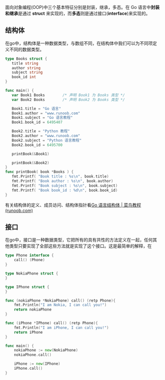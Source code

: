 面向对象编程(OOP)中三个基本特征分别是封装，继承，多态。在 Go 语言中**封装和继承**是通过 **struct** 来实现的，而**多态**则是通过接口(**interface**)来实现的。

## 结构体

在go中，结构体是一种数据类型，与数组不同，在结构体中我们可以为不同项定义不同的数据类型。

```go
type Books struct {
   title string
   author string
   subject string
   book_id int
}

func main() {
   var Book1 Books        /* 声明 Book1 为 Books 类型 */
   var Book2 Books        /* 声明 Book2 为 Books 类型 */

   Book1.title = "Go 语言"
   Book1.author = "www.runoob.com"
   Book1.subject = "Go 语言教程"
   Book1.book_id = 6495407

   Book2.title = "Python 教程"
   Book2.author = "www.runoob.com"
   Book2.subject = "Python 语言教程"
   Book2.book_id = 6495700

   printBook(&Book1)

   printBook(&Book2)
}
func printBook( book *Books ) {
   fmt.Printf( "Book title : %s\n", book.title)
   fmt.Printf( "Book author : %s\n", book.author)
   fmt.Printf( "Book subject : %s\n", book.subject)
   fmt.Printf( "Book book_id : %d\n", book.book_id)
}
```

有关结构体的定义、成员访问、结构体指针看[Go 语言结构体 | 菜鸟教程 (runoob.com)](https://www.runoob.com/go/go-structures.html)





## 接口

在go中，接口是一种数据类型，它把所有的具有共性的方法定义在一起，任何其他类型只要实现了全部这些方法就是实现了这个接口。这是最简单的解释，在

~~~go
type Phone interface {
    call() (Phone)
}

type NokiaPhone struct {
}

type IPhone struct {
} 

func (nokiaPhone *NokiaPhone) call() (retp Phone){
    fmt.Println("I am Nokia, I can call you!")
	return nokiaPhone
}

func (iPhone *IPhone) call() (retp Phone){
    fmt.Println("I am iPhone, I can call you!")
	return iPhone
}

func main() {
    nokiaPhone := new(NokiaPhone)
    nokiaPhone.call()

    iPhone := new(IPhone)
    iPhone.call()
}
~~~













